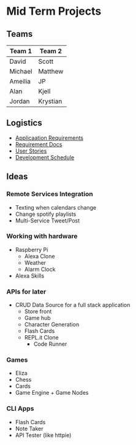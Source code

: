# Mid Term Projects

## Teams

| Team 1  | Team 2   |
|---------|----------|
| David   | Scott    |
| Michael | Matthew  |
| Ameilia | JP       |
| Alan    | Kjell    |
| Jordan  | Krystian |


## Logistics

- [Applicaation Requirements](./requirements.md)
- [Requirement Docs](../software-requirements.md)
- [User Stories](./requirements.md)
- [Development Schedule](./schedule.md)

## Ideas

### Remote Services Integration

- Texting when calendars change
- Change spotify playlists
- Multi-Service Tweet/Post

### Working with hardware

- Raspberry Pi
  - Alexa Clone
  - Weather
  - Alarm Clock
- Alexa Skills

### APIs for later

- CRUD Data Source for a full stack application
  - Store front
  - Game hub
  - Character Generation
  - Flash Cards
  - REPL.it Clone
    - Code Runner

### Games

- Eliza
- Chess
- Cards
- Game Engine + Game Nodes

### CLI Apps

- Flash Cards
- Note Taker
- API Tester (like httpie)
